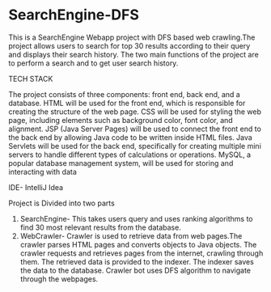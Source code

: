 # SearchEngine-DFS

This is a SearchEngine Webapp project with DFS based web crawling.The project allows users to search for top 30 results according to their query and displays their search history.
The two main functions of the project are to perform a search and to get user search history.

TECH STACK

The project consists of three components: front end, back end, and a database.
HTML will be used for the front end, which is responsible for creating the structure of the web page.
CSS will be used for styling the web page, including elements such as background color, font color, and alignment.
JSP (Java Server Pages) will be used to connect the front end to the back end by allowing Java code to be written inside HTML files.
Java Servlets will be used for the back end, specifically for creating multiple mini servers to handle different types of calculations or operations.
MySQL, a popular database management system, will be used for storing and interacting with data

IDE- IntelliJ Idea

Project is Divided into two parts
1. SearchEngine- This takes users query and uses ranking algorithms to find 30 most relevant results from the database.
2. WebCrawler- Crawler is used to retrieve data from web pages.The crawler parses HTML pages and converts objects to Java objects. The crawler requests and retrieves pages from the internet, crawling through them.
   The retrieved data is provided to the indexer. The indexer saves the data to the database.
   Crawler bot uses DFS algorithm to navigate through the webpages.
